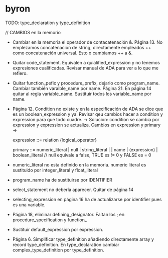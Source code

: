 byron
=====
TODO: type_declaration y type_definition


// CAMBIOS en la memorio

- Cambiar en la memoria el operador de contacatenación &. Página 13. No emplezamos concatenación de string, directamente empleados ++ como concatenación universal. Esto o cambiamos ++ a &.

- Quitar code_statement. Equivalen a quialified_expression y no tenemos expresiones cualificadas. Revisar manual de ADA para ver a lo que me refiero.

- Quitar function_pefix y procedure_prefix, dejarlo como program_name. Cambiar también varaible_name por name. Página 21. En página 14 quitar al regla variable_name. Sustituir todos los variable_name por name.

- Página 12. Condition no existe y en la especificación de ADA se dice que es un boolean_expression y ya. Revisar qeu cambios hacer a condition y expression para que todo cuadre. -> Solucion: condition se cambia por expression y expression se actualiza. Cambios en expression y primary ->

	expression ::= 
		relation {logical_operator}

	primary ::= 
		numeric_literal | null | string_literal |
		| name | (expression) | boolean_literal  // null equivale a false, TRUE es != 0 y FALSE es = 0


- numeric_literal no esta definido en la memoria. numeric literal es sustituido por integer_literal y float_literal

- program_name ha de sustituirse por IDENTIFIER

- select_statement no debería aparecer. Quitar de página 14

- selecting_expression en página 16 ha de actualizarse por identifier pues es una variable.

- Página 18, eliminar defining_designator. Faltan los ; en procedure_specification y function_

- Sustituir default_expression por expression.

- Página 6. Simplificar type_definition añadiendo directamente array y record type_definition. En type_declaration cambiar complex_type_definition por type_definition.

